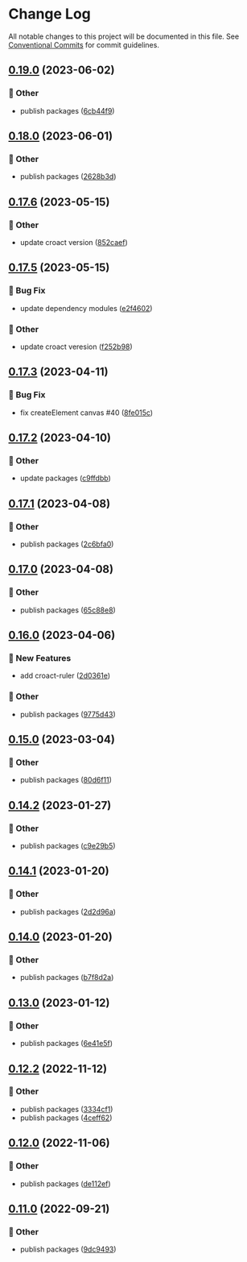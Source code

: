 # Change Log

All notable changes to this project will be documented in this file.
See [Conventional Commits](https://conventionalcommits.org) for commit guidelines.

## [0.19.0](https://github.com/daybrush/ruler/compare/ngx-ruler@0.18.0...ngx-ruler@0.19.0) (2023-06-02)


### :mega: Other

* publish packages ([6cb44f9](https://github.com/daybrush/ruler/commit/6cb44f944747a2ff008011bae638fa52cc860c93))



## [0.18.0](https://github.com/daybrush/ruler/compare/ngx-ruler@0.17.6...ngx-ruler@0.18.0) (2023-06-01)


### :mega: Other

* publish packages ([2628b3d](https://github.com/daybrush/ruler/commit/2628b3db856e066d8ede8eaca3281de61c10c27b))



## [0.17.6](https://github.com/daybrush/ruler/compare/ngx-ruler@0.17.5...ngx-ruler@0.17.6) (2023-05-15)


### :mega: Other

* update croact version ([852caef](https://github.com/daybrush/ruler/commit/852caef635a0cacf95b4702cd4c72fb6cac516c2))



## [0.17.5](https://github.com/daybrush/ruler/compare/ngx-ruler@0.17.3...ngx-ruler@0.17.5) (2023-05-15)


### :bug: Bug Fix

* update dependency modules ([e2f4602](https://github.com/daybrush/ruler/commit/e2f4602432d64f316a2c41bb9421b7665f72d7f6))


### :mega: Other

* update croact veresion ([f252b98](https://github.com/daybrush/ruler/commit/f252b9872924ad02e3d1efdf012bf6c55933408b))



## [0.17.3](https://github.com/daybrush/ruler/compare/ngx-ruler@0.17.2...ngx-ruler@0.17.3) (2023-04-11)


### :bug: Bug Fix

* fix createElement canvas #40 ([8fe015c](https://github.com/daybrush/ruler/commit/8fe015ce7c6258c718f74747b6bc0431fcd22842))



## [0.17.2](https://github.com/daybrush/ruler/compare/ngx-ruler@0.17.1...ngx-ruler@0.17.2) (2023-04-10)


### :mega: Other

* update packages ([c9ffdbb](https://github.com/daybrush/ruler/commit/c9ffdbb6524f80ed5213ff778dafa62f4a1f9353))



## [0.17.1](https://github.com/daybrush/ruler/compare/ngx-ruler@0.17.0...ngx-ruler@0.17.1) (2023-04-08)


### :mega: Other

* publish packages ([2c6bfa0](https://github.com/daybrush/ruler/commit/2c6bfa0cda3df3a361f48163d9a7f1ada6cccb59))



## [0.17.0](https://github.com/daybrush/ruler/compare/ngx-ruler@0.16.0...ngx-ruler@0.17.0) (2023-04-08)


### :mega: Other

* publish packages ([65c88e8](https://github.com/daybrush/ruler/commit/65c88e87316850f2cd0cd56a1c4a7f9d1131355b))



## [0.16.0](https://github.com/daybrush/ruler/compare/ngx-ruler@0.15.0...ngx-ruler@0.16.0) (2023-04-06)


### :rocket: New Features

* add croact-ruler ([2d0361e](https://github.com/daybrush/ruler/commit/2d0361e403c0b51f135558add86296a509e3ec9b))


### :mega: Other

* publish packages ([9775d43](https://github.com/daybrush/ruler/commit/9775d43ce6b04033141c394aa8c7ca3288238588))



## [0.15.0](https://github.com/daybrush/ruler/compare/ngx-ruler@0.14.2...ngx-ruler@0.15.0) (2023-03-04)


### :mega: Other

* publish packages ([80d6f11](https://github.com/daybrush/ruler/commit/80d6f1176e755cce1b4bcc044b4e6574b8118c01))



## [0.14.2](https://github.com/daybrush/ruler/compare/ngx-ruler@0.14.1...ngx-ruler@0.14.2) (2023-01-27)


### :mega: Other

* publish packages ([c9e29b5](https://github.com/daybrush/ruler/commit/c9e29b51d433abd63c4b684cab25c5319a0c4273))



## [0.14.1](https://github.com/daybrush/ruler/compare/ngx-ruler@0.14.0...ngx-ruler@0.14.1) (2023-01-20)


### :mega: Other

* publish packages ([2d2d96a](https://github.com/daybrush/ruler/commit/2d2d96ac218d45278ebfecdd52424a60a2da1ec9))



## [0.14.0](https://github.com/daybrush/ruler/compare/ngx-ruler@0.13.0...ngx-ruler@0.14.0) (2023-01-20)


### :mega: Other

* publish packages ([b7f8d2a](https://github.com/daybrush/ruler/commit/b7f8d2a3041202dd89c3da14a7e93cd6ace206bb))



## [0.13.0](https://github.com/daybrush/ruler/compare/ngx-ruler@0.12.2...ngx-ruler@0.13.0) (2023-01-12)


### :mega: Other

* publish packages ([6e41e5f](https://github.com/daybrush/ruler/commit/6e41e5f910f84f68b8db80b493a8c683ab755381))



## [0.12.2](https://github.com/daybrush/ruler/compare/ngx-ruler@0.12.0...ngx-ruler@0.12.2) (2022-11-12)


### :mega: Other

* publish packages ([3334cf1](https://github.com/daybrush/ruler/commit/3334cf1ad0f2bdd66d4a1a6fc26202f026077671))
* publish packages ([4ceff62](https://github.com/daybrush/ruler/commit/4ceff62e5224779578e61a4e3b0362f6597feecf))



## [0.12.0](https://github.com/daybrush/ruler/compare/ngx-ruler@0.11.0...ngx-ruler@0.12.0) (2022-11-06)


### :mega: Other

* publish packages ([de112ef](https://github.com/daybrush/ruler/commit/de112ef49f2b4063a0b8e810abff0d646da5c3d1))



## [0.11.0](https://github.com/daybrush/ruler/compare/ngx-ruler@0.10.0...ngx-ruler@0.11.0) (2022-09-21)


### :mega: Other

* publish packages ([9dc9493](https://github.com/daybrush/ruler/commit/9dc9493020206310eb807d7c6d52e9b683f23723))
